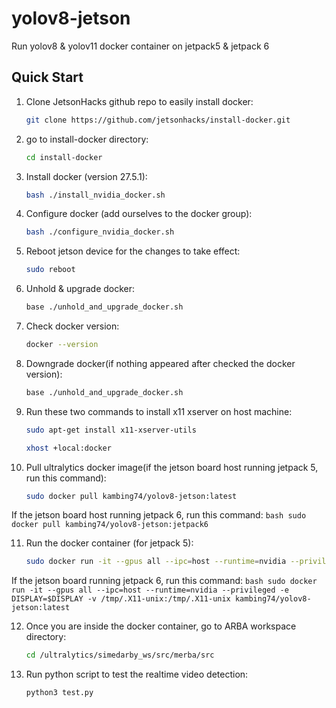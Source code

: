 # yolov8-jetson
Run yolov8 & yolov11 docker container on jetpack5 & jetpack 6

## Quick Start

1. Clone JetsonHacks github repo to easily install docker:
   ```bash
   git clone https://github.com/jetsonhacks/install-docker.git

2. go to install-docker directory:
   ```bash
   cd install-docker

3. Install docker (version 27.5.1):
   ```bash
   bash ./install_nvidia_docker.sh

4. Configure docker (add ourselves to the docker group):
   ```bash
   bash ./configure_nvidia_docker.sh

5. Reboot jetson device for the changes to take effect:
   ```bash
   sudo reboot

6. Unhold & upgrade docker:
   ```bash
   base ./unhold_and_upgrade_docker.sh

7. Check docker version:
   ```bash
   docker --version

8. Downgrade docker(if nothing appeared after checked the docker version):
   ```bash
   base ./unhold_and_upgrade_docker.sh

9. Run these two commands to install x11 xserver on host machine:
   ```bash
   sudo apt-get install x11-xserver-utils

   xhost +local:docker

10. Pull ultralytics docker image(if the jetson board host running jetpack 5, run this command):
    ```bash
    sudo docker pull kambing74/yolov8-jetson:latest

If the jetson board host running jetpack 6, run this command:
    ```bash
    sudo docker pull kambing74/yolov8-jetson:jetpack6
    ```

11. Run the docker container (for jetpack 5):
    ```bash
    sudo docker run -it --gpus all --ipc=host --runtime=nvidia --privileged -e DISPLAY=$DISPLAY -v /tmp/.X11-unix:/tmp/.X11-unix kambing74/yolov8-jetson:jetpack5
    ```
If the jetson board running jetpack 6, run this command:
    ```bash
    sudo docker run -it --gpus all --ipc=host --runtime=nvidia --privileged -e DISPLAY=$DISPLAY -v /tmp/.X11-unix:/tmp/.X11-unix kambing74/yolov8-jetson:latest
    ```

12. Once you are inside the docker container, go to ARBA workspace directory:
    ```bash
    cd /ultralytics/simedarby_ws/src/merba/src
    ```

13. Run python script to test the realtime video detection: 
    ```bash
    python3 test.py
